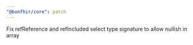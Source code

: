 ```yaml
---
"@bonfhir/core": patch
---
```


Fix refReference and refIncluded select type signature to allow nullish in array
